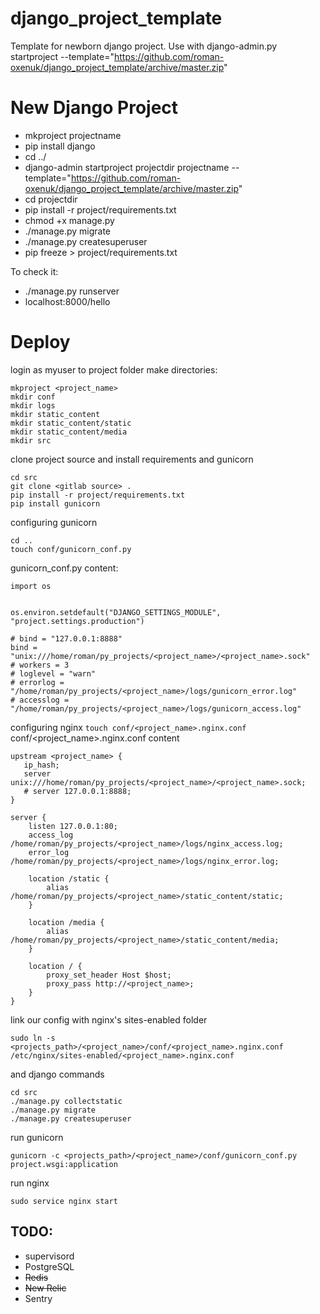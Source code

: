 # django_project_template
Template for newborn django project. Use with django-admin.py startproject --template="https://github.com/roman-oxenuk/django_project_template/archive/master.zip" 

# New Django Project
* mkproject projectname
* pip install django
* cd ../
* django-admin startproject projectdir projectname --template="https://github.com/roman-oxenuk/django_project_template/archive/master.zip"
* cd projectdir 
* pip install -r project/requirements.txt
* chmod +x manage.py
* ./manage.py migrate
* ./manage.py createsuperuser
* pip freeze > project/requirements.txt

To check it:
* ./manage.py runserver
* localhost:8000/hello


# Deploy
login as myuser to project folder
make directories:
```
mkproject <project_name>
mkdir conf
mkdir logs
mkdir static_content
mkdir static_content/static
mkdir static_content/media
mkdir src
```
clone project source and install requirements and gunicorn
```
cd src
git clone <gitlab source> .
pip install -r project/requirements.txt
pip install gunicorn
```
configuring gunicorn
```
cd ..
touch conf/gunicorn_conf.py
```
gunicorn_conf.py content:
```
import os


os.environ.setdefault("DJANGO_SETTINGS_MODULE", "project.settings.production")

# bind = "127.0.0.1:8888"
bind = "unix:///home/roman/py_projects/<project_name>/<project_name>.sock"
# workers = 3
# loglevel = "warn"
# errorlog = "/home/roman/py_projects/<project_name>/logs/gunicorn_error.log"
# accesslog = "/home/roman/py_projects/<project_name>/logs/gunicorn_access.log"
```
configuring nginx
```touch conf/<project_name>.nginx.conf```
conf/<project_name>.nginx.conf content
```
upstream <project_name> {
   ip_hash;
   server unix:///home/roman/py_projects/<project_name>/<project_name>.sock;
   # server 127.0.0.1:8888;
}

server {
    listen 127.0.0.1:80;
    access_log /home/roman/py_projects/<project_name>/logs/nginx_access.log;
    error_log /home/roman/py_projects/<project_name>/logs/nginx_error.log;

    location /static {
        alias /home/roman/py_projects/<project_name>/static_content/static;
    }

    location /media {
        alias /home/roman/py_projects/<project_name>/static_content/media;
    }

    location / {
        proxy_set_header Host $host;
        proxy_pass http://<project_name>;
    }
}
```
link our config with nginx's sites-enabled folder
```
sudo ln -s <projects_path>/<project_name>/conf/<project_name>.nginx.conf /etc/nginx/sites-enabled/<project_name>.nginx.conf
```
and django commands
```
cd src
./manage.py collectstatic
./manage.py migrate
./manage.py createsuperuser
```
run gunicorn
```
gunicorn -c <projects_path>/<project_name>/conf/gunicorn_conf.py project.wsgi:application
```
run nginx
```
sudo service nginx start
```

## TODO:
* supervisord
* PostgreSQL
* ~~Redis~~
* ~~New Relic~~
* Sentry

